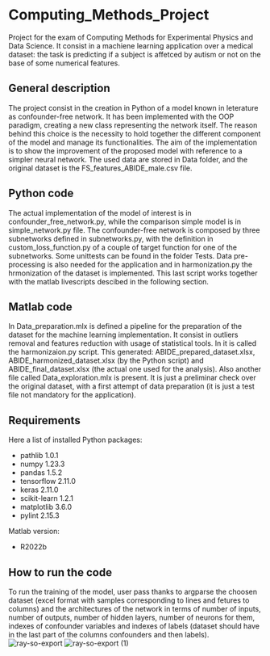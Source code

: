 # Computing_Methods_Project
Project for the exam of Computing Methods for Experimental Physics and Data Science. It consist in a machiene learning application over a medical dataset: the task is predicting if a subject is affetced by autism or not on the base of some numerical features.

## General description
The project consist in the creation in Python of a model known in leterature as confounder-free network. It has been implemented with the OOP paradigm, creating a new class representing the network itself. The reason behind this choice is the necessity to hold together the different component of the model and manage its functionalities. The aim of the implementation is to show the improvement of the proposed model with reference to a simpler neural network. The used data are stored in Data folder, and the original dataset is the FS_features_ABIDE_male.csv file.

## Python code
The actual implementation of the model of interest is in confounder_free_network.py, while the comparison simple model is in simple_network.py file. The confounder-free network is composed by three subnetworks defined in subnetworks.py, with the definition in custom_loss_function.py of a couple of target function for one of the subnetworks. Some unittests can be found in the folder Tests. Data pre-processing is also needed for the application and in harmonization.py the hrmonization of the dataset is implemented. This last script works together with the matlab livescripts descibed in the following section.

## Matlab code
In Data_preparation.mlx is defined a pipeline for the preparation of the dataset for the machine learning implementation. It consist in outliers removal and features reduction with usage of statistical tools. In it is called the harmonizaion.py script. This generated: ABIDE_prepared_dataset.xlsx, ABIDE_harmonized_dataset.xlsx (by the Python script) and ABIDE_final_dataset.xlsx (the actual one used for the analysis). Also another file called Data_exploration.mlx is present. It is just a preliminar check over the original dataset, with a first attempt of data preparation (it is just a test file not mandatory for the application).

## Requirements
  Here a list of installed Python packages:
  - pathlib 1.0.1
  - numpy 1.23.3
  - pandas 1.5.2
  - tensorflow 2.11.0
  - keras 2.11.0
  - scikit-learn 1.2.1
  - matplotlib 3.6.0
  - pylint 2.15.3
 
  Matlab version: 
  - R2022b

## How to run the code
To run the training of the model, user pass thanks to argparse the choosen dataset (excel format with samples corresponding to lines and fetures to columns) and the architectures of the network in terms of number of inputs, number of outputs, number of hidden layers, number of neurons for them, indexes of confounder variables and indexes of labels (dataset should have in the last part of the columns confounders and then labels). 
![ray-so-export](https://user-images.githubusercontent.com/113907653/232740719-8e1cccb4-b2d0-4000-b78a-384e60700d33.png)
![ray-so-export (1)](https://user-images.githubusercontent.com/113907653/232796113-c1084548-2475-48ad-8ba5-c14a5873de01.png)
